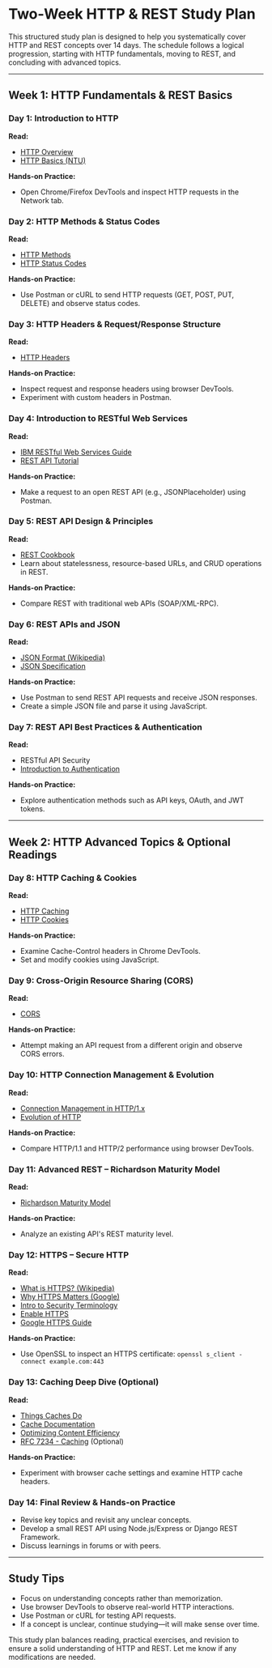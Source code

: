 # Two-Week HTTP & REST Study Plan  

This structured study plan is designed to help you systematically cover HTTP and REST concepts over 14 days. The schedule follows a logical progression, starting with HTTP fundamentals, moving to REST, and concluding with advanced topics.  

---

## **Week 1: HTTP Fundamentals & REST Basics**  

### **Day 1: Introduction to HTTP**  
**Read:**  
- [HTTP Overview](https://developer.mozilla.org/en-US/docs/Web/HTTP/Overview)  
- [HTTP Basics (NTU)](https://personal.ntu.edu.sg/ehchua/programming/webprogramming/HTTP_Basics.html)  

**Hands-on Practice:**  
- Open Chrome/Firefox DevTools and inspect HTTP requests in the Network tab.  

### **Day 2: HTTP Methods & Status Codes**  
**Read:**  
- [HTTP Methods](https://developer.mozilla.org/en-US/docs/Web/HTTP/Methods)  
- [HTTP Status Codes](https://developer.mozilla.org/en-US/docs/Web/HTTP/Status)  

**Hands-on Practice:**  
- Use Postman or cURL to send HTTP requests (GET, POST, PUT, DELETE) and observe status codes.  

### **Day 3: HTTP Headers & Request/Response Structure**  
**Read:**  
- [HTTP Headers](https://developer.mozilla.org/en-US/docs/Web/HTTP/Headers)  

**Hands-on Practice:**  
- Inspect request and response headers using browser DevTools.  
- Experiment with custom headers in Postman.  

### **Day 4: Introduction to RESTful Web Services**  
**Read:**  
- [IBM RESTful Web Services Guide](https://developer.ibm.com/articles/ws-restful/)  
- [REST API Tutorial](https://www.restapitutorial.com/)  

**Hands-on Practice:**  
- Make a request to an open REST API (e.g., JSONPlaceholder) using Postman.  

### **Day 5: REST API Design & Principles**  
**Read:**  
- [REST Cookbook](http://restcookbook.com/)  
- Learn about statelessness, resource-based URLs, and CRUD operations in REST.  

**Hands-on Practice:**  
- Compare REST with traditional web APIs (SOAP/XML-RPC).  

### **Day 6: REST APIs and JSON**  
**Read:**  
- [JSON Format (Wikipedia)](https://en.wikipedia.org/wiki/JSON)  
- [JSON Specification](https://www.json.org/json-en.html)  

**Hands-on Practice:**  
- Use Postman to send REST API requests and receive JSON responses.  
- Create a simple JSON file and parse it using JavaScript.  

### **Day 7: REST API Best Practices & Authentication**  
**Read:**  
- RESTful API Security  
- [Introduction to Authentication](https://developer.mozilla.org/en-US/docs/Web/HTTP/Authentication)  

**Hands-on Practice:**  
- Explore authentication methods such as API keys, OAuth, and JWT tokens.  

---

## **Week 2: HTTP Advanced Topics & Optional Readings**  

### **Day 8: HTTP Caching & Cookies**  
**Read:**  
- [HTTP Caching](https://developer.mozilla.org/en-US/docs/Web/HTTP/Caching)  
- [HTTP Cookies](https://developer.mozilla.org/en-US/docs/Web/HTTP/Cookies)  

**Hands-on Practice:**  
- Examine Cache-Control headers in Chrome DevTools.  
- Set and modify cookies using JavaScript.  

### **Day 9: Cross-Origin Resource Sharing (CORS)**  
**Read:**  
- [CORS](https://developer.mozilla.org/en-US/docs/Web/HTTP/CORS)  

**Hands-on Practice:**  
- Attempt making an API request from a different origin and observe CORS errors.  

### **Day 10: HTTP Connection Management & Evolution**  
**Read:**  
- [Connection Management in HTTP/1.x](https://developer.mozilla.org/en-US/docs/Web/HTTP/Connection_management_in_HTTP_1.x)  
- [Evolution of HTTP](https://developer.mozilla.org/en-US/docs/Web/HTTP/Basics_of_HTTP/Evolution_of_HTTP)  

**Hands-on Practice:**  
- Compare HTTP/1.1 and HTTP/2 performance using browser DevTools.  

### **Day 11: Advanced REST – Richardson Maturity Model**  
**Read:**  
- [Richardson Maturity Model](https://martinfowler.com/articles/richardsonMaturityModel.html)  

**Hands-on Practice:**  
- Analyze an existing API's REST maturity level.  

### **Day 12: HTTPS – Secure HTTP**  
**Read:**  
- [What is HTTPS? (Wikipedia)](https://en.wikipedia.org/wiki/HTTPS)  
- [Why HTTPS Matters (Google)](https://developers.google.com/web/fundamentals/security/encrypt-in-transit/why-https)  
- [Intro to Security Terminology](https://developers.google.com/web/fundamentals/security/encrypt-in-transit/intro-to-security-terminology)  
- [Enable HTTPS](https://developers.google.com/web/fundamentals/security/encrypt-in-transit/enable-https)  
- [Google HTTPS Guide](https://support.google.com/webmasters/answer/6073543?hl=en)  

**Hands-on Practice:**  
- Use OpenSSL to inspect an HTTPS certificate: `openssl s_client -connect example.com:443`  

### **Day 13: Caching Deep Dive (Optional)**  
**Read:**  
- [Things Caches Do](https://tomayko.com/blog/2008/things-caches-do)  
- [Cache Documentation](https://www.mnot.net/cache_docs/)  
- [Optimizing Content Efficiency](https://developers.google.com/web/fundamentals/performance/optimizing-content-efficiency/http-caching)  
- [RFC 7234 - Caching](https://tools.ietf.org/html/rfc7234) (Optional)  

**Hands-on Practice:**  
- Experiment with browser cache settings and examine HTTP cache headers.  

### **Day 14: Final Review & Hands-on Practice**  
- Revise key topics and revisit any unclear concepts.  
- Develop a small REST API using Node.js/Express or Django REST Framework.  
- Discuss learnings in forums or with peers.  

---

## **Study Tips**  
- Focus on understanding concepts rather than memorization.  
- Use browser DevTools to observe real-world HTTP interactions.  
- Use Postman or cURL for testing API requests.  
- If a concept is unclear, continue studying—it will make sense over time.  

This study plan balances reading, practical exercises, and revision to ensure a solid understanding of HTTP and REST. Let me know if any modifications are needed.

